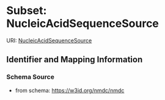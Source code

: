 # Subset: NucleicAcidSequenceSource

URI: [NucleicAcidSequenceSource](NucleicAcidSequenceSource.md)




## Identifier and Mapping Information







### Schema Source


* from schema: https://w3id.org/nmdc/nmdc

























































































































































































































































































































































































































































































































































































































































































































































































































































































































































































































































































































